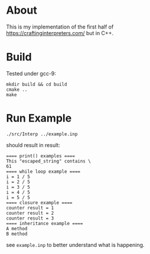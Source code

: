 # About

This is my implementation of the first half of https://craftinginterpreters.com/ but in C++.

# Build

Tested under gcc-9:

```
mkdir build && cd build
cmake ..
make
```

# Run Example

```
./src/Interp ../example.inp
```

should result in result:

```
==== print() examples ====
This "escaped_string" contains \
61
==== while loop example ====
i = 1 / 5
i = 2 / 5
i = 3 / 5
i = 4 / 5
i = 5 / 5
==== closure example ====
counter result = 1
counter result = 2
counter result = 3
==== inheritance example ====
A method
B method
```

see `example.inp` to better understand what is happening.
